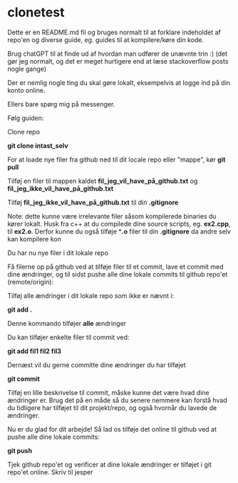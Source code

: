 # clonetest
Dette er en README.md fil og bruges normalt til at forklare indeholdet af repo'en og diverse guide, eg. guides til at kompilere/køre din kode.

Brug chatGPT til at finde ud af hvordan man udfører de unævnte trin :) (det gør jeg normalt, og det er meget hurtigere end at læse stackoverflow posts nogle gange)

Der er nemlig nogle ting du skal gøre lokalt, eksempelvis at logge ind på din konto online.

Ellers bare spørg mig på messenger.

Følg guiden:

Clone repo

**git clone intast_selv**

For at loade nye filer fra github ned til dit locale repo eller "mappe", kør **git pull**

Tilføj en filer til mappen kaldet **fil_jeg_vil_have_på_github.txt** og **fil_jeg_ikke_vil_have_på_github.txt**


Tilføj **fil_jeg_ikke_vil_have_på_github.txt** til din **.gitignore**

Note: dette kunne være irrelevante filer såsom kompilerede binaries du kører lokalt. Husk fra c++ at du compilede dine source scripts, eg. **ex2.cpp**, til **ex2.o**. Derfor kunne du også tilføje ***.o** filer til din **.gitignore** da andre selv kan kompilere kon

Du har nu nye filer i dit lokale repo


Få filerne op på github ved at tilføje filer til et commit, lave et commit med dine ændringer, og til sidst pushe alle dine lokale commits til github repo'et (remote/origin):

Tilføj alle ændringer i dit lokale repo som ikke er nævnt i:

**git add .**

Denne kommando tilføjer **alle** ændringer

Du kan tilføjer enkelte filer til commit ved:

**git add fil1 fil2 fil3**

Dernæst vil du gerne committe dine ændringer du har tilføjet

**git commit**

Tilføj en lille beskrivelse til commit, måske kunne det være hvad dine ændringer er. Brug det på en måde så du senere nemmere kan forstå hvad du tidligere har tilføjet til dit projekt/repo, og også hvornår du lavede de ændringer.

Nu er du glad for dit arbejde! Så lad os tilføje det online til github ved at pushe alle dine lokale commits:

**git push**

Tjek github repo'et og verificer at dine lokale ændringer er tilføjet i git repo'et online. Skriv til jesper
